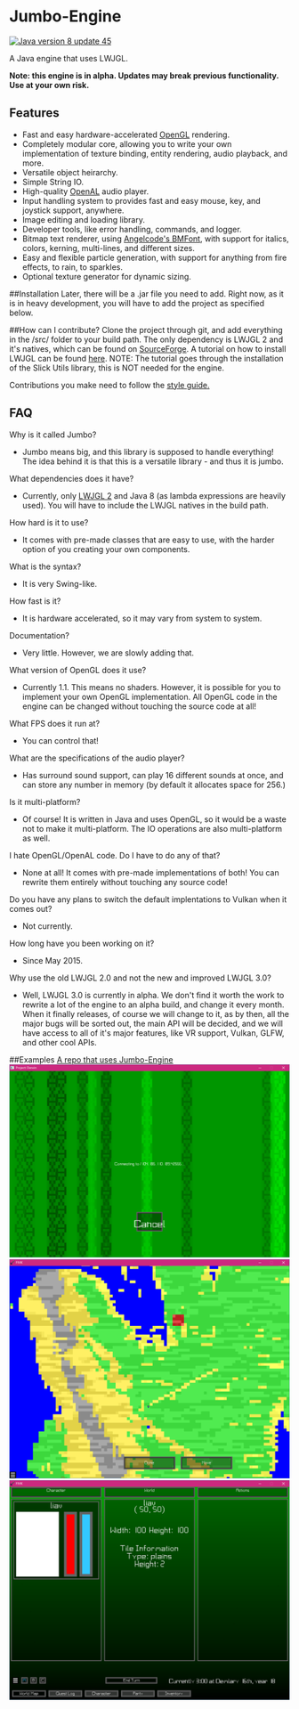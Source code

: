 # Jumbo-Engine
[![Java version 8 update 45](https://img.shields.io/badge/java-8.45-blue.svg)](http://www.oracle.com/technetwork/java/javase/8u45-relnotes-2494160.html)

A Java engine that uses LWJGL.

**Note: this engine is in alpha. Updates may break previous functionality. Use at your own risk.**

## Features
* Fast and easy hardware-accelerated [OpenGL](https://www.opengl.org/) rendering.
* Completely modular core, allowing you to write your own implementation of texture binding, entity rendering, audio playback, and more.
* Versatile object heirarchy.
* Simple String IO.
* High-quality [OpenAL](https://www.openal.org/) audio player.
* Input handling system to provides fast and easy mouse, key, and joystick support, anywhere.
* Image editing and loading library.
* Developer tools, like error handling, commands, and logger.
* Bitmap text renderer, using [Angelcode's BMFont](http://www.angelcode.com/products/bmfont/), with support for italics, colors, kerning, multi-lines, and different sizes.
* Easy and flexible particle generation, with support for anything from fire effects, to rain, to sparkles.
* Optional texture generator for dynamic sizing.

##Installation
Later, there will be a .jar file you need to add. Right now, as it is in heavy development, you will have to add the project as specified below.

##How can I contribute?
Clone the project through git, and add everything in the /src/ folder to your build path. The only dependency is LWJGL 2 and it's natives, which can be found on [SourceForge](https://sourceforge.net/projects/java-game-lib/files/Official%20Releases/LWJGL%202.9.3/). A tutorial on how to install LWJGL can be found [here](https://www.youtube.com/watch?v=0v56I5UWrYY&feature=share&list=SP19F2453814E0E315). NOTE: The tutorial goes through the installation of the Slick Utils library, this is NOT needed for the engine.

Contributions you make need to follow the [style guide.](https://github.com/liavt/Jumbo-Engine/wiki/Styleguide)

## FAQ
Why is it called Jumbo?
* Jumbo means big, and this library is supposed to handle everything! The idea behind it is that this is a versatile library - and thus it is jumbo.

What dependencies does it have?
* Currently, only [LWJGL 2](http://legacy.lwjgl.org/) and Java 8 (as lambda expressions are heavily used). You will have to include the LWJGL natives in the build path.

How hard is it to use?
* It comes with pre-made classes that are easy to use, with the harder option of you creating your own components.

What is the syntax?
* It is very Swing-like.

How fast is it?
* It is hardware accelerated, so it may vary from system to system.

Documentation?
* Very little. However, we are slowly adding that.

What version of OpenGL does it use?
* Currently 1.1. This means no shaders. However, it is possible for you to implement your own OpenGL implementation. All OpenGL code in the engine can be changed without touching the source code at all!

What FPS does it run at?
* You can control that!

What are the specifications of the audio player?
* Has surround sound support, can play 16 different sounds at once, and can store any number in memory (by default it allocates space for 256.)

Is it multi-platform?
* Of course! It is written in Java and uses OpenGL, so it would be a waste not to make it multi-platform. The IO operations are also multi-platform as well.

I hate OpenGL/OpenAL code. Do I have to do any of that?
* None at all! It comes with pre-made implementations of both! You can rewrite them entirely without touching any source code!

Do you have any plans to switch the default implentations to Vulkan when it comes out?
* Not currently.

How long have you been working on it?
* Since May 2015.

Why use the old LWJGL 2.0 and not the new and improved LWJGL 3.0?
* Well, LWJGL 3.0 is currently in alpha. We don't find it worth the work to rewrite a lot of the engine to an alpha build, and change it every month. When it finally releases, of course we will change to it, as by then, all the major bugs will be sorted out, the main API will be decided, and we will have access to all of it's major features, like VR support, Vulkan, GLFW, and other cool APIs.

##Examples
[A repo that uses Jumbo-Engine](https://github.com/frc5431/ThingworxDemo)
![Internet demo](https://raw.githubusercontent.com/liavt/Jumbo-Engine/master/demos/darwindemo.PNG)
![Map](https://github.com/liavt/Jumbo-Engine/blob/master/demos/mapdemo.PNG)
![Menu](https://github.com/liavt/Jumbo-Engine/blob/master/demos/menudemo.PNG)
